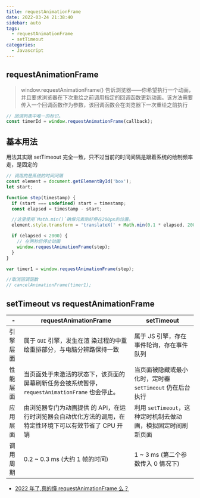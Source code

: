 ```yaml
---
title: requestAnimationFrame
date: 2022-03-24 21:38:40
sidebar: auto
tags:
  - requestAnimationFrame
  - setTimeout
categories:
  - Javascript
---
```


## requestAnimationFrame

> window.requestAnimationFrame() 告诉浏览器——你希望执行一个动画，并且要求浏览器在下次重绘之前调用指定的回调函数更新动画。该方法需要传入一个回调函数作为参数，该回调函数会在浏览器下一次重绘之前执行

```js
// 回调列表中唯一的标识。
const timerId = window.requestAnimationFrame(callback);
```

## 基本用法

用法其实跟 setTimeout 完全一致，只不过当前的时间间隔是跟着系统的绘制频率走，是固定的

```js
// 调用的是系统的时间间隔
const element = document.getElementById('box');
let start;

function step(timestamp) {
  if (start === undefined) start = timestamp;
  const elapsed = timestamp - start;

  //这里使用`Math.min()`确保元素刚好停在200px的位置。
  element.style.transform = 'translateX(' + Math.min(0.1 * elapsed, 200) + 'px)';

  if (elapsed < 2000) {
    // 在两秒后停止动画
    window.requestAnimationFrame(step);
  }
}

var timer1 = window.requestAnimationFrame(step);

//取消回调函数
// cancelAnimationFrame(timer1);
```

## setTimeout vs requestAnimationFrame

| -        | requestAnimationFrame                                                                                    | setTimeout                                                    |
| -------- | -------------------------------------------------------------------------------------------------------- | ------------------------------------------------------------- |
| 引擎层面 | 属于 `GUI` 引擎，发生在渲 染过程的中重绘重排部分，与电脑分辨路保持一致                                   | 属于 JS 引擎，存在事件轮询，存在事件队列                      |
| 性能层面 | 当页面处于未激活的状态下，该页面的屏幕刷新任务会被系统暂停，`requestAnimationFrame` 也会停止。           | 当页面被隐藏或最小化时，定时器 `setTimeout` 仍在后台执行      |
| 应用层面 | 由浏览器专门为动画提供 的 API，在运行时浏览器会自动优化方法的调用，在特定性环境下可以有效节省了 CPU 开销 | 利用 `setTimeout`，这种定时机制去做动画，模拟固定时间刷新页面 |
| 调用周期 | 0.2 ~ 0.3 ms (大约 1 帧的时间)                                                                           | 1 ~ 3 ms (第二个参数传入 0 情况下)                            |

- [2022 年了,真的懂 requestAnimationFrame 么？](https://juejin.cn/post/7062178363800027173)

<!--
## setTimeout & setInterval 的区别

[为什么要用 setTimeout 模拟 setInterval ？](https://juejin.cn/post/6914201197620494350)

## requestAnimationFrame

**引擎层面**

- `setTimeout` 属于 JS 引擎，存在事件轮询，存在事件队列。

- `requestAnimationFrame` 属于 `GUI` 引擎，发生在渲 染过程的中重绘重排部分，与电脑分辨路保持一致。

**性能层面**

- 当页面被隐藏或最小化时，定时器 `setTimeout` 仍在后台执行动画任务。

- 当页面处于未激活的状态下，该页面的屏幕刷新任 务会被系统暂停，`requestAnimationFrame` 也会停止。

**应用层面**

- 利用 `setTimeout`，这种定时机制去做动画，模拟固定时间刷新页面。
- `requestAnimationFrame` 由浏览器专门为动画提供 的 API，在运行时浏览器会自动优化方法的调用，在特定性环境下可以有效节省了 CPU 开销。

## generator 返回什么 -->
